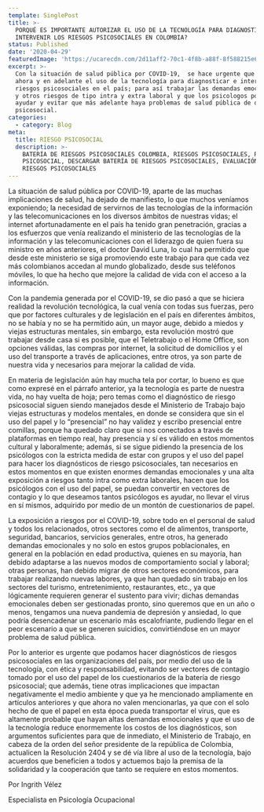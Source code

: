 ```yaml
---
template: SinglePost
title: >-
  PORQUÉ ES IMPORTANTE AUTORIZAR EL USO DE LA TECNOLOGÍA PARA DIAGNOSTICAR E
  INTERVENIR LOS RIESGOS PSICOSOCIALES EN COLOMBIA?
status: Published
date: '2020-04-29'
featuredImage: 'https://ucarecdn.com/2d11aff2-70c1-4f8b-a88f-8f588215e6a0/'
excerpt: >-
  Con la situación de salud pública por COVID-19,  se hace urgente que permitan
  ahora y en adelante el uso de la tecnología para diagnosticar e intervenir los
  riesgos psicosociales en el país; para así trabajar las demandas emocionales,
  y otros riesgos de tipo intra y extra laboral y que los psicologos podamos
  ayudar y evitar que más adelante haya problemas de salud pública de origen
  psicosocial. 
categories:
  - category: Blog
meta:
  title: RIESGO PSICOSOCIAL
  description: >-
    BATERÍA DE RIESGOS PSICOSOCIALES COLOMBIA, RIESGOS PSICOSOCIALES, RIESGO
    PSICOSOCIAL, DESCARGAR BATERÍA DE RIESGOS PSICOSOCIALES, EVALUACIÓN DE
    RIESGOS PSICOSOCIALES
---
```

La situación de salud pública por COVID-19, aparte de las muchas implicaciones de salud, ha dejado de manifiesto, lo que muchos veníamos exponiendo; la necesidad de servirnos de las tecnologías de la información y las telecomunicaciones en los diversos ámbitos de nuestras vidas; el internet afortunadamente en el país ha tenido gran penetración, gracias a los esfuerzos que venía realizando el ministerio de las tecnologías de la información y las telecomunicaciones con el liderazgo de quien fuera su ministro en años anteriores, el doctor David Luna, lo cual ha permitido que desde este ministerio se siga promoviendo este trabajo para que cada vez más colombianos accedan al mundo globalizado, desde sus teléfonos móviles, lo que ha hecho que mejore la calidad de vida con el acceso a la información.

Con la pandemia generada por el COVID-19, se dio pasó a que se hiciera realidad la revolución tecnológica, la cual venía con todas sus fuerzas, pero que por factores culturales y de legislación en el país en diferentes ámbitos, no se había y no se ha permitido aún, un mayor auge, debido a miedos y viejas estructuras mentales, sin embargo, esta revolución mostró que trabajar desde casa si es posible, que el Teletrabajo o el Home Office, son opciones válidas, las compras por internet, la solicitud de domicilios y el uso del transporte a través de aplicaciones, entre otros, ya son parte de nuestra vida y necesarios para mejorar la calidad de vida.

En materia de legislación aún hay mucha tela por cortar, lo bueno es que como expresé en el párrafo anterior, ya la tecnología es parte de nuestra vida, no hay vuelta de hoja; pero temas como el diagnóstico de riesgo psicosocial siguen siendo manejados desde el Ministerio de Trabajo bajo viejas estructuras y modelos mentales, en donde se considera que sin el uso del papel y lo “presencial” no hay validez y escribo presencial entre comillas, porque ha quedado claro que si nos conectados a través de plataformas en tiempo real, hay presencia y sí es válido en estos momentos cultural y laboralmente; además, si se sigue pidiendo la presencia de los psicólogos con la estricta medida de estar con grupos y el uso del papel para hacer los diagnósticos de riesgo psicosociales, tan necesarios en estos momentos en que existen enormes demandas emocionales y una alta exposición a riesgos tanto intra como extra laborales, hacen que los psicólogos con el uso del papel, se puedan convertir en vectores de contagio y lo que deseamos tantos psicólogos es ayudar, no llevar el virus en sí mismos, adquirido por medio de un montón de cuestionarios de papel.

La exposición a riesgos por el COVID-19, sobre todo en el personal de salud y todos los relacionados, otros sectores como el de alimentos, transporte, seguridad, bancarios, servicios generales, entre otros, ha generado demandas emocionales y no solo en estos grupos poblacionales, en general en la población en edad productiva, quienes en su mayoría, han debido adaptarse a las nuevos modos de comportamiento social y laboral; otras personas, han debido migrar de otros sectores económicos, para trabajar realizando nuevas labores, ya que han quedado sin trabajo en los sectores del turismo, entretenimiento, restaurantes, etc., ya que lógicamente requieren generar el sustento para vivir; dichas demandas emocionales deben ser gestionadas pronto, sino queremos que en un año o menos, tengamos una nueva pandemia de depresión y ansiedad, lo que podría desencadenar un escenario más escalofriante, pudiendo llegar en el peor escenario a que se generen suicidios, convirtiéndose en un mayor problema de salud pública.

Por lo anterior es urgente que podamos hacer diagnósticos de riesgos psicosociales en las organizaciones del país, por medio del uso de la tecnología, con ética y responsabilidad, evitando ser vectores de contagio tomado por el uso del papel de los cuestionarios de la batería de riesgo psicosocial; que además, tiene otras implicaciones que impactan negativamente el medio ambiente y que ya he mencionado ampliamente en artículos anteriores y que ahora no valen mencionarlas, ya que con el solo hecho de que el papel en esta época pueda transportar el virus, que es altamente probable que hayan altas demandas emocionales y que el uso de la tecnología reduce enormemente los costos de los diagnósticos, son argumentos suficientes para que de inmediato, el Ministerio de Trabajo, en cabeza de la orden del señor presidente de la república de Colombia, actualicen la Resolución 2404 y se dé vía libre al uso de la tecnología, bajo acuerdos que beneficien a todos y actuemos bajo la premisa de la solidaridad y la cooperación que tanto se requiere en estos momentos.

Por Ingrith Vélez

Especialista en Psicología Ocupacional